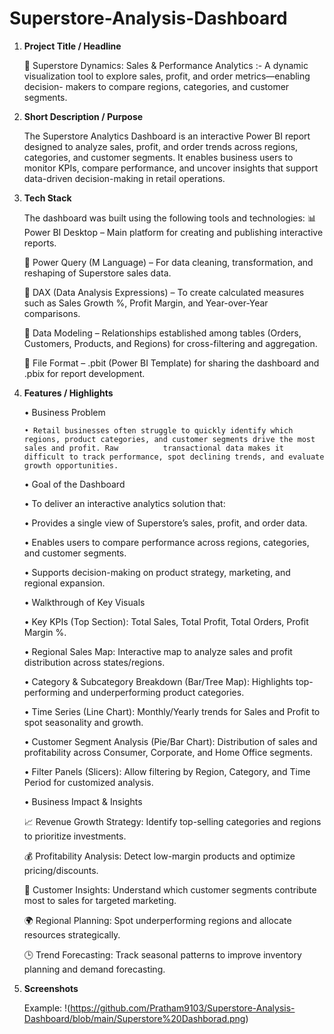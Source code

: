 # Superstore-Analysis-Dashboard

1. **Project Title / Headline**

   🛒 Superstore Dynamics: Sales & Performance Analytics :- A dynamic visualization tool to explore sales, profit, and order metrics—enabling decision-         makers to compare regions, categories, and customer segments.

3. **Short Description / Purpose**

   The Superstore Analytics Dashboard is an interactive Power BI report designed to analyze sales, profit, and order trends across regions, categories, and    customer segments. It enables business users to monitor KPIs, compare performance, and uncover insights that support data-driven decision-making in         retail operations.

4. **Tech Stack**

   The dashboard was built using the following tools and technologies:
   📊 Power BI Desktop – Main platform for creating and publishing interactive reports.

   📂 Power Query (M Language) – For data cleaning, transformation, and reshaping of Superstore sales data.

   🧠 DAX (Data Analysis Expressions) – To create calculated measures such as Sales Growth %, Profit Margin, and Year-over-Year comparisons.

   📝 Data Modeling – Relationships established among tables (Orders, Customers, Products, and Regions) for cross-filtering and aggregation.

   📁 File Format – .pbit (Power BI Template) for sharing the dashboard and .pbix for report development.

5. **Features / Highlights**

   • Business Problem

       • Retail businesses often struggle to quickly identify which regions, product categories, and customer segments drive the most sales and profit. Raw          transactional data makes it difficult to track performance, spot declining trends, and evaluate growth opportunities.

   • Goal of the Dashboard

      • To deliver an interactive analytics solution that:

      • Provides a single view of Superstore’s sales, profit, and order data.

      • Enables users to compare performance across regions, categories, and customer segments.

      • Supports decision-making on product strategy, marketing, and regional expansion.

   • Walkthrough of Key Visuals

      • Key KPIs (Top Section): Total Sales, Total Profit, Total Orders, Profit Margin %.

      • Regional Sales Map: Interactive map to analyze sales and profit distribution across states/regions.

      • Category & Subcategory Breakdown (Bar/Tree Map): Highlights top-performing and underperforming product categories.

      • Time Series (Line Chart): Monthly/Yearly trends for Sales and Profit to spot seasonality and growth.

      • Customer Segment Analysis (Pie/Bar Chart): Distribution of sales and profitability across Consumer, Corporate, and Home Office segments.

      • Filter Panels (Slicers): Allow filtering by Region, Category, and Time Period for customized analysis.

   • Business Impact & Insights

   📈 Revenue Growth Strategy: Identify top-selling categories and regions to prioritize investments.

   💰 Profitability Analysis: Detect low-margin products and optimize pricing/discounts.

   🎯 Customer Insights: Understand which customer segments contribute most to sales for targeted marketing.

   🌍 Regional Planning: Spot underperforming regions and allocate resources strategically.

   🕒 Trend Forecasting: Track seasonal patterns to improve inventory planning and demand forecasting.

7. **Screenshots**

   Example: !(https://github.com/Pratham9103/Superstore-Analysis-Dashboard/blob/main/Superstore%20Dashborad.png)
